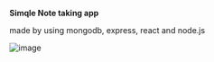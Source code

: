 **Simqle Note taking app**

made by using mongodb, express, react and node.js

![image](https://github.com/user-attachments/assets/dc3cbe71-d24d-42c8-8eaf-7482f43cd560)

